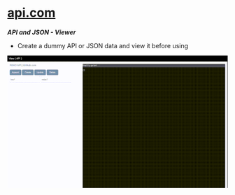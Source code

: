 # [api.com](https://github.com/SaintClever/SBA-318-Express-Server-Application)

***API and JSON - Viewer***

- Create a dummy API or JSON data and view it before using


![api](./public/assets/api.gif "api")
<!-- ![api](./public/assets/api.gif "api") -->
